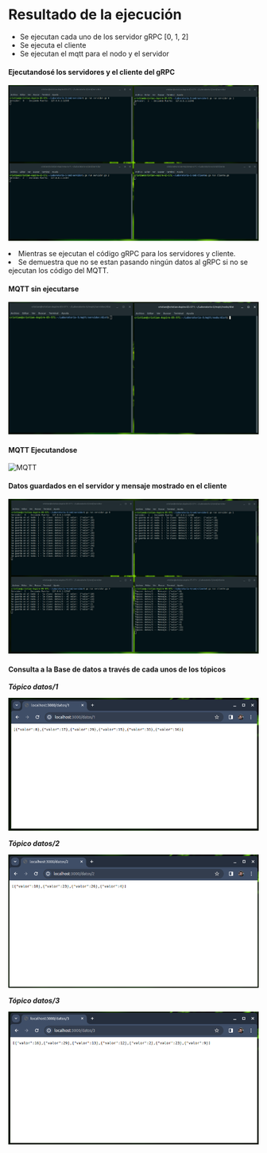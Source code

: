 <h1> Resultado de la ejecución</h1>

- Se ejecutan cada uno de los servidor gRPC [0, 1, 2]
- Se ejecuta el cliente
- Se ejecutan el mqtt para el nodo y el servidor


<h4> Ejecutandosé los servidores y el cliente del gRPC</h4>

![Servidores y Cliente](./1.%20Ejecutando%20Servidores%20y%20Cliente.png "Servidores y Cliente")

<li> Mientras se ejecutan el código gRPC para los servidores y cliente. </li>
<li> Se demuestra que no se estan pasando ningún datos al gRPC si no se ejecutan los código del MQTT. </li>


<h4>MQTT sin ejecutarse</h4>

![MQTT](./2.%20MQTT%20sin%20ejecutarse.png "MQTT")

<h4>MQTT Ejecutandose</h4>

![MQTT](./3.%20Ejecutandosé%20MQTT.png "MQTT")

<h4>Datos guardados en el servidor y mensaje mostrado en el cliente</h4>

![MQTT](./4.%20Guardando%20los%20datos.png "MQTT")


<h4>Consulta a la Base de datos a través de cada unos de los tópicos</h4>

***Tópico datos/1***

![datos/1](./5.%20Topico%20datos-1.png "datos/1")


***Tópico datos/2***

![datos/2](./6.%20Topico%20datos-2.png "datos/2")


***Tópico datos/3***

![datos/3](./7.%20Topico%20datos-3.png "datos/3")


